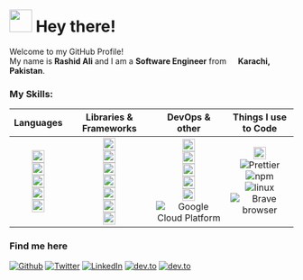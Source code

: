 <h1><img src="https://emojis.slackmojis.com/emojis/images/1643514977/10031/60fps_parrot.gif?1643514977" width="40"/> Hey there!</h1>
<p>Welcome to my GitHub Profile! </br> My name is <b>Rashid Ali</b> and I am a <b>Software Engineer</b> from <img src="https://cdn-icons-png.flaticon.com/512/323/323352.png" width="13"/> <b>Karachi, Pakistan</b>.</p>

### My Skills:

| Languages | Libraries & Frameworks | DevOps & other | Things I use to Code |
| :-------: | :--------------------: | :------------: | :------------------: |
| <img alt="Python" height="22" src="https://img.shields.io/badge/-Python-007ACC?style=flat-square&logo=python&logoColor=facc15" /><br><img alt="JavaScript" height="22" src="https://img.shields.io/badge/-JavaScript-eab308?style=flat-square&logo=javascript&logoColor=white" /><br><img alt="TypeScript" height="22" src="https://img.shields.io/badge/-TypeScript-007ACC?style=flat-square&logo=typescript&logoColor=white" /><br><img alt="html" height="22" src="https://img.shields.io/badge/-HTML5-f97316?style=flat-square&logo=html5&logoColor=white" /><br><img alt="css" height="22" src="https://img.shields.io/badge/-CSS3-0ea5e9?style=flat-square&logo=css3&logoColor=white" /> | <img alt="react" height="22" src="https://img.shields.io/badge/-React-0ea5e9?style=flat-square&logo=react&logoColor=white" /><br><img alt="nextjs" height="22" src="https://img.shields.io/badge/-Next.js-000?style=flat-square&logo=next.js&logoColor=white" /><br><img alt="firebase" height="22" src="https://img.shields.io/badge/-Firebase-f59e0b?style=flat-square&logo=firebase&logoColor=white" /><br><img alt="wordpress" height="22" src="https://img.shields.io/badge/-Node.js-65a30d?style=flat-square&logo=node.js&logoColor=white" /><br><img alt="django" height="22" src="https://img.shields.io/badge/-Django-059669?style=flat-square&logo=django&logoColor=white" /><br><img alt="mui" height="22" src="https://img.shields.io/badge/-MUI-0ea5e9?style=flat-square&logo=mui&logoColor=white" /><br><img alt="tailwindcss" height="22" src="https://img.shields.io/badge/-TailwindCSS-22d3ee?style=flat-square&logo=tailwindcss&logoColor=white" /> | <img alt="docker" height="22" src="https://img.shields.io/badge/-Docker-0ea5e9?style=flat-square&logo=docker&logoColor=white" /><br><img alt="git" height="22" src="https://img.shields.io/badge/-Git-f97316?style=flat-square&logo=git&logoColor=white" /><br><img alt="vercel" height="22" src="https://img.shields.io/badge/-Vercel-000?style=flat-square&logo=vercel&logoColor=white" /><br><img alt="heroku" height="22" src="https://img.shields.io/badge/-Heroku-5b21b6?style=flat-square&logo=heroku&logoColor=white" /><br><img alt="amazon-aws" height="22" src="https://img.shields.io/badge/-AWS-f59e0b?style=flat-square&logo=amazonaws&logoColor=black" /><br><img alt="Google Cloud Platform" src="https://img.shields.io/badge/-Google_Cloud_Platform-1a73e8?style=flat-square&logo=google-cloud&logoColor=white" /> | <img alt="vs-code" height="22" src="https://img.shields.io/badge/-VS_Code-f1f5f9?style=flat-square&logo=visualstudio&logoColor=blue" /><br><img alt="Prettier" src="https://img.shields.io/badge/-Prettier-F7B93E?style=flat-square&logo=prettier&logoColor=white" /><br><img alt="npm" src="https://img.shields.io/badge/-NPM-CB3837?style=flat-square&logo=npm&logoColor=white" /><br><img alt="linux" src="https://img.shields.io/badge/-Linux-475569?style=flat-square&logo=linux&logoColor=white" /><br><img alt="Brave browser" src="https://img.shields.io/badge/-Brave_Browser-FB542B?style=flat-square&logo=brave&logoColor=white" /> |

<h3>Find me here</h3>
<p><a href="https://github.com/rashidkalwar" target="_blank"><img alt="Github" src="https://img.shields.io/badge/GitHub-%2312100E.svg?&style=for-the-badge&logo=Github&logoColor=white" /></a> <a href="https://twitter.com/RashidAliKalwar" target="_blank"><img alt="Twitter" src="https://img.shields.io/badge/twitter-%231DA1F2.svg?&style=for-the-badge&logo=twitter&logoColor=white" /></a> <a href="https://www.linkedin.com/in/-rashidali" target="_blank"><img alt="LinkedIn" src="https://img.shields.io/badge/linkedin-%230077B5.svg?&style=for-the-badge&logo=linkedin&logoColor=white" /></a> <a href="https://dev.to/rashidalikalwar" target="_blank"><img alt="dev.to" src="https://img.shields.io/badge/dev.to-%2312100E.svg?&style=for-the-badge&logo=dev.to&logoColor=white" /></a>
<a href="https://rashidkalwar.github.io" target="_blank"><img alt="dev.to" src="https://img.shields.io/badge/Website-3b82f6?&style=for-the-badge&logo=internetexplorer&logoColor=white" /></a>
</p>
